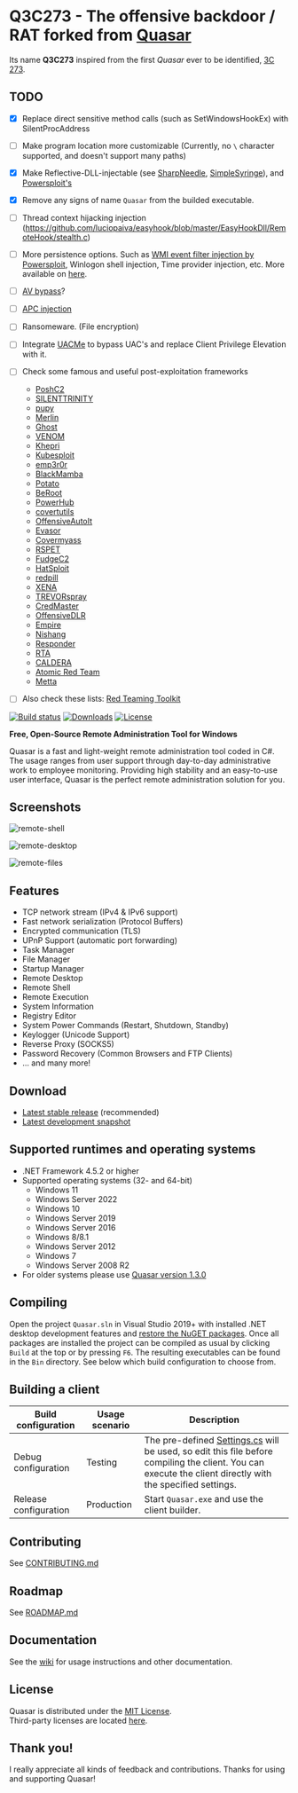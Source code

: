 # Q3C273 - The offensive backdoor / RAT forked from [Quasar](https://github.com/quasar/Quasar)

Its name **Q3C273** inspired from the first *Quasar* ever to be identified, [3C 273](https://en.wikipedia.org/wiki/3C_273).

## TODO

* [x] Replace direct sensitive method calls (such as SetWindowsHookEx) with SilentProcAddress
* [ ] Make program location more customizable (Currently, no `\` character supported, and doesn't support many paths)
* [x] Make Reflective-DLL-injectable (see [SharpNeedle](https://github.com/ChadSki/SharpNeedle), [SimpleSyringe](https://github.com/hsheric0210/simplesyringe)), and [Powersploit's](https://github.com/PowerShellMafia/PowerSploit/blob/master/CodeExecution/Invoke-ReflectivePEInjection.ps1)
* [x] Remove any signs of name `Quasar` from the builded executable.
* [ ] Thread context hijacking injection (https://github.com/luciopaiva/easyhook/blob/master/EasyHookDll/RemoteHook/stealth.c)

* [ ] More persistence options. Such as [WMI event filter injection by Powersploit](https://github.com/PowerShellMafia/PowerSploit/blob/master/Persistence/Persistence.psm1), Winlogon shell injection, Time provider injection, etc. More available on [here](https://attack.mitre.org/tactics/TA0003/).
* [ ] [AV bypass](https://github.com/PowerShellMafia/PowerSploit/blob/master/AntivirusBypass/Find-AVSignature.ps1)?
* [ ] [APC injection](https://github.com/3gstudent/Inject-dll-by-APC)
* [ ] Ransomeware. (File encryption)
* [ ] Integrate [UACMe](https://github.com/hfiref0x/UACME) to bypass UAC's and replace Client Privilege Elevation with it.

* [ ] Check some famous and useful post-exploitation frameworks
  * [PoshC2](https://github.com/nettitude/PoshC2)
  * [SILENTTRINITY](https://github.com/byt3bl33d3r/SILENTTRINITY)
  * [pupy](https://github.com/n1nj4sec/pupy)
  * [Merlin](https://github.com/Ne0nd0g/merlin)
  * [Ghost](https://github.com/EntySec/Ghost)
  * [VENOM](https://github.com/r00t-3xp10it/venom)
  * [Khepri](https://github.com/geemion/Khepri)
  * [Kubesploit](https://github.com/cyberark/kubesploit)
  * [emp3r0r](https://github.com/jm33-m0/emp3r0r)
  * [BlackMamba](https://github.com/loseys/BlackMamba)
  * [Potato](https://github.com/foxglovesec/Potato)
  * [BeRoot](https://github.com/AlessandroZ/BeRoot)
  * [PowerHub](https://github.com/AdrianVollmer/PowerHub)
  * [covertutils](https://github.com/operatorequals/covertutils)
  * [OffensiveAutoIt](https://github.com/V1V1/OffensiveAutoIt)
  * [Evasor](https://github.com/cyberark/Evasor)
  * [Covermyass](https://github.com/sundowndev/covermyass)
  * [RSPET](https://github.com/panagiks/RSPET)
  * [FudgeC2](https://github.com/Ziconius/FudgeC2)
  * [HatSploit](https://github.com/EntySec/HatSploit)
  * [redpill](https://github.com/r00t-3xp10it/redpill)
  * [XENA](https://github.com/zarkones/XENA)
  * [TREVORspray](https://github.com/blacklanternsecurity/TREVORspray)
  * [CredMaster](https://github.com/knavesec/CredMaster)
  * [OffensiveDLR](https://github.com/byt3bl33d3r/OffensiveDLR)
  * [Empire](https://github.com/EmpireProject/Empire)
  * [Nishang](https://github.com/samratashok/nishang)
  * [Responder](https://github.com/lgandx/Responder)
  * [RTA](https://github.com/endgameinc/RTA)
  * [CALDERA](https://github.com/mitre/caldera)
  * [Atomic Red Team](https://github.com/redcanaryco/atomic-red-team)
  * [Metta](https://github.com/uber-common/metta)

* [ ] Also check these lists: [Red Teaming Toolkit](https://github.com/infosecn1nja/Red-Teaming-Toolkit)

[![Build status](https://ci.appveyor.com/api/projects/status/5857hfy6r1ltb5f2?svg=true)](https://ci.appveyor.com/project/MaxXor/quasar)
[![Downloads](https://img.shields.io/github/downloads/quasar/Quasar/total.svg)](https://github.com/quasar/Quasar/releases)
[![License](https://img.shields.io/github/license/quasar/Quasar.svg)](LICENSE)

**Free, Open-Source Remote Administration Tool for Windows**

Quasar is a fast and light-weight remote administration tool coded in C#. The usage ranges from user support through day-to-day administrative work to employee monitoring. Providing high stability and an easy-to-use user interface, Quasar is the perfect remote administration solution for you.

## Screenshots

![remote-shell](Images/remote-shell.png)

![remote-desktop](Images/remote-desktop.png)

![remote-files](Images/remote-files.png)

## Features
* TCP network stream (IPv4 & IPv6 support)
* Fast network serialization (Protocol Buffers)
* Encrypted communication (TLS)
* UPnP Support (automatic port forwarding)
* Task Manager
* File Manager
* Startup Manager
* Remote Desktop
* Remote Shell
* Remote Execution
* System Information
* Registry Editor
* System Power Commands (Restart, Shutdown, Standby)
* Keylogger (Unicode Support)
* Reverse Proxy (SOCKS5)
* Password Recovery (Common Browsers and FTP Clients)
* ... and many more!

## Download
* [Latest stable release](https://github.com/quasar/Quasar/releases) (recommended)
* [Latest development snapshot](https://ci.appveyor.com/project/MaxXor/quasar)

## Supported runtimes and operating systems
* .NET Framework 4.5.2 or higher
* Supported operating systems (32- and 64-bit)
  * Windows 11
  * Windows Server 2022
  * Windows 10
  * Windows Server 2019
  * Windows Server 2016
  * Windows 8/8.1
  * Windows Server 2012
  * Windows 7
  * Windows Server 2008 R2
* For older systems please use [Quasar version 1.3.0](https://github.com/quasar/Quasar/releases/tag/v1.3.0.0)

## Compiling
Open the project `Quasar.sln` in Visual Studio 2019+ with installed .NET desktop development features and [restore the NuGET packages](https://docs.microsoft.com/en-us/nuget/consume-packages/package-restore). Once all packages are installed the project can be compiled as usual by clicking `Build` at the top or by pressing `F6`. The resulting executables can be found in the `Bin` directory. See below which build configuration to choose from.

## Building a client
| Build configuration         | Usage scenario | Description
| ----------------------------|----------------|--------------
| Debug configuration         | Testing        | The pre-defined [Settings.cs](/Quasar.Client/Config/Settings.cs) will be used, so edit this file before compiling the client. You can execute the client directly with the specified settings.
| Release configuration       | Production     | Start `Quasar.exe` and use the client builder.

## Contributing
See [CONTRIBUTING.md](CONTRIBUTING.md)

## Roadmap
See [ROADMAP.md](ROADMAP.md)

## Documentation
See the [wiki](https://github.com/quasar/Quasar/wiki) for usage instructions and other documentation.

## License
Quasar is distributed under the [MIT License](LICENSE).  
Third-party licenses are located [here](Licenses).

## Thank you!
I really appreciate all kinds of feedback and contributions. Thanks for using and supporting Quasar!
